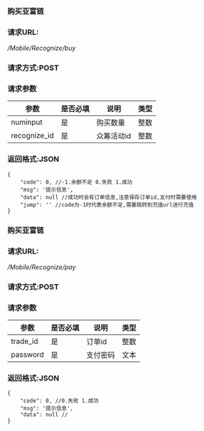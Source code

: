### **购买亚富链**
### 请求URL:  
*/Mobile/Recognize/buy* 
### 请求方式:POST 
### 请求参数  
|参数|是否必填|说明|类型|
|--|--|--|--|
|numinput|是|购买数量|整数|
|recognize_id|是|众筹活动id|整数|
### 返回格式:JSON  
```
{
    "code": 0, //-1.余额不足 0.失败 1.成功  
    "msg": '提示信息',
    "data": null //成功时会有订单信息,注意保存订单id,支付时需要使用
    "jump": '' //code为-1时代表余额不足,需要跳转到充值url进行充值
}
```
### **购买亚富链**
### 请求URL:  
*/Mobile/Recognize/pay* 
### 请求方式:POST 
### 请求参数  
|参数|是否必填|说明|类型|
|--|--|--|--|
|trade_id|是|订单id|整数|
|password|是|支付密码|文本|
### 返回格式:JSON  
```
{
    "code": 0, //0.失败 1.成功  
    "msg": '提示信息',
    "data": null //
}
```